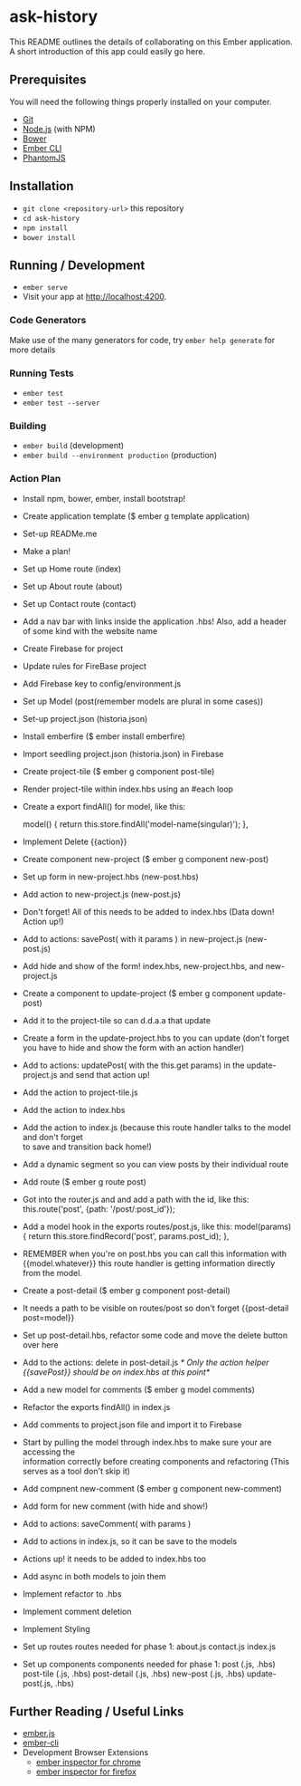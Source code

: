 # ask-history

This README outlines the details of collaborating on this Ember application.
A short introduction of this app could easily go here.

## Prerequisites

You will need the following things properly installed on your computer.

* [Git](https://git-scm.com/)
* [Node.js](https://nodejs.org/) (with NPM)
* [Bower](https://bower.io/)
* [Ember CLI](https://ember-cli.com/)
* [PhantomJS](http://phantomjs.org/)

## Installation

* `git clone <repository-url>` this repository
* `cd ask-history`
* `npm install`
* `bower install`

## Running / Development

* `ember serve`
* Visit your app at [http://localhost:4200](http://localhost:4200).

### Code Generators

Make use of the many generators for code, try `ember help generate` for more details

### Running Tests

* `ember test`
* `ember test --server`

### Building

* `ember build` (development)
* `ember build --environment production` (production)

### Action Plan

* Install npm, bower, ember, install bootstrap!
* Create application template ($ ember g template application)
* Set-up READMe.me
* Make a plan!
* Set up Home route (index)
* Set up About route (about)
* Set up Contact route (contact)
* Add a nav bar with links inside the application .hbs! Also, add a header of some kind with
the website name
* Create Firebase for project
* Update rules for FireBase project
* Add Firebase key to config/environment.js
* Set up Model (post(remember models are plural in some cases))
* Set-up project.json (historia.json)
* Install emberfire ($ ember install emberfire)
* Import seedling project.json (historia.json) in Firebase
* Create project-tile ($ ember g component post-tile)
* Render project-tile within index.hbs using an #each loop
* Create a export findAll() for model, like this:

  model() {
    return this.store.findAll('model-name(singular)');
  },

* Implement Delete {{action}}
* Create component new-project ($ ember g component new-post)
* Set up form in new-project.hbs (new-post.hbs)
* Add action to new-project.js (new-post.js)
* Don't forget! All of this needs to be added to index.hbs (Data down! Action up!)
* Add to actions: savePost( with it params ) in new-project.js  (new-post.js)
* Add hide and show of the form! index.hbs, new-project.hbs, and new-project.js
* Create a component to update-project ($ ember g component update-post)
* Add it to the project-tile so can d.d.a.a that update
* Create a form in the update-project.hbs to you can update (don't forget you have to hide
  and show the form with an action handler)
* Add to actions: updatePost( with the this.get params) in the update-project.js and send
  that action up!
* Add the action to project-tile.js
* Add the action to index.hbs
* Add the action to index.js (because this route handler talks to the model and don't forget  
  to save and transition back home!)
* Add a dynamic segment so you can view posts by their individual route
* Add route ($ ember g route post)
* Got into the router.js and and add a path with the id, like this:
  this.route('post', {path: '/post/:post_id'});
* Add a model hook in the exports routes/post.js, like this:
  model(params) {
    return this.store.findRecord('post', params.post_id);
  },
* REMEMBER when you're on post.hbs you can call this information with {{model.whatever}} this
  route handler is getting information directly from the model.
* Create a post-detail ($ ember g component post-detail)
* It needs a path to be visible on routes/post so don't forget {{post-detail post=model}}
* Set up post-detail.hbs, refactor some code and move the delete button over here
* Add to the actions: delete in post-detail.js
_* Only the action helper {{savePost}} should be on index.hbs at this point*_
* Add a new model for comments ($ ember g model comments)
* Refactor the exports findAll() in index.js
* Add comments to project.json file and import it to Firebase
* Start by pulling the model through index.hbs to make sure your are accessing the  
  information correctly before creating components and refactoring (This serves as a tool don't skip it)
* Add compnent new-comment ($ ember g component new-comment)
* Add form for new comment (with hide and show!)
* Add to actions: saveComment( with params )
* Add to actions in index.js, so it can be save to the models
* Actions up! it needs to be added to index.hbs too
* Add async in both models to join them
* Implement refactor to .hbs
* Implement comment deletion
* Implement Styling


* Set up routes
  routes needed for phase 1:
    about.js
    contact.js
    index.js
 * Set up components
  components needed for phase 1:
    post (.js, .hbs)
    post-tile (.js, .hbs)
    post-detail (.js, .hbs)
    new-post (.js, .hbs)
    update-post(.js, .hbs)

## Further Reading / Useful Links

* [ember.js](http://emberjs.com/)
* [ember-cli](https://ember-cli.com/)
* Development Browser Extensions
  * [ember inspector for chrome](https://chrome.google.com/webstore/detail/ember-inspector/bmdblncegkenkacieihfhpjfppoconhi)
  * [ember inspector for firefox](https://addons.mozilla.org/en-US/firefox/addon/ember-inspector/)
